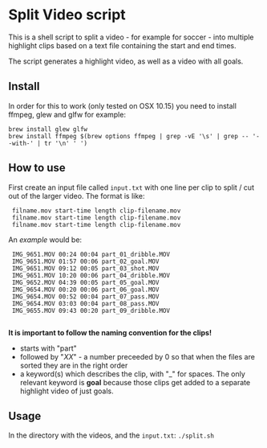 
# Split Video script

This is a shell script to split a video - for example for soccer - into multiple highlight clips based on a text file containing the start and end times.

The script generates a highlight video, as well as a video with all goals.


## Install
In order for this to work (only tested on OSX 10.15) you need to install ffmpeg, glew and glfw for example:
```
brew install glew glfw
brew install ffmpeg $(brew options ffmpeg | grep -vE '\s' | grep -- '--with-' | tr '\n' ' ')
```

## How to use
First create an input file called ```input.txt``` with one line per clip to split / cut out of the larger video.  The format is like:
```
 filname.mov start-time length clip-filename.mov
 filname.mov start-time length clip-filename.mov
 filname.mov start-time length clip-filename.mov 
```

An *example* would be:
```
 IMG_9651.MOV 00:24 00:04 part_01_dribble.MOV
 IMG_9651.MOV 01:57 00:06 part_02_goal.MOV
 IMG_9651.MOV 09:12 00:05 part_03_shot.MOV
 IMG_9651.MOV 10:20 00:06 part_04_dribble.MOV
 IMG_9652.MOV 04:39 00:05 part_05_goal.MOV
 IMG_9654.MOV 00:20 00:06 part_06_goal.MOV
 IMG_9654.MOV 00:52 00:04 part_07_pass.MOV
 IMG_9654.MOV 03:03 00:04 part_08_pass.MOV
 IMG_9655.MOV 09:43 00:20 part_09_dribble.MOV
 
```

**It is important to follow the naming convention for the clips!**
- starts with "part"
- followed by "_XX_" - a number preceeded by 0 so that when the files are sorted they are in the right order
- a keyword(s) which describes the clip, with "_" for spaces.  The only relevant keyword is **goal** because those clips get added to a separate highlight video of just goals.

## Usage
In the directory with the videos, and the ```input.txt```:
```./split.sh```
